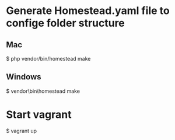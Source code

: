 # Generate Homestead.yaml file to confige folder structure

## Mac
$ php vendor/bin/homestead make

## Windows
$ vendor\\bin\\homestead make

# Start vagrant
$ vagrant up

